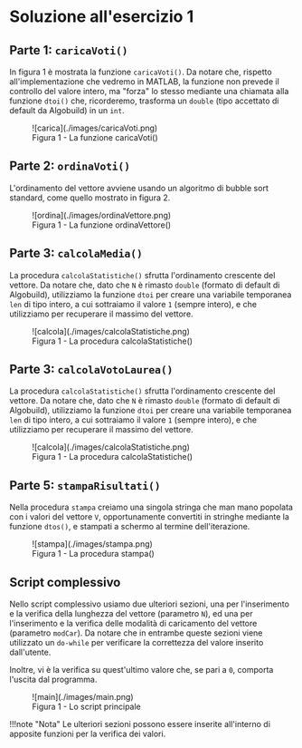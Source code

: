 # Soluzione all'esercizio 1

## Parte 1: `caricaVoti()`

In figura 1 è mostrata la funzione `caricaVoti()`. Da notare che, rispetto all'implementazione che vedremo in MATLAB, la funzione non prevede il controllo del valore intero, ma "forza" lo stesso mediante una chiamata alla funzione `dtoi()` che, ricorderemo, trasforma un `double` (tipo accettato di default da Algobuild) in un `int`.

<figure markdown>
  ![carica](./images/caricaVoti.png)
  <figcaption>Figura 1 - La funzione caricaVoti()</figcaption>
</figure>

## Parte 2: `ordinaVoti()`

L'ordinamento del vettore avviene usando un algoritmo di bubble sort standard, come quello mostrato in figura 2.

<figure markdown>
  ![ordina](./images/ordinaVettore.png)
  <figcaption>Figura 1 - La funzione ordinaVettore()</figcaption>
</figure>

## Parte 3: `calcolaMedia()`

La procedura `calcolaStatistiche()` sfrutta l'ordinamento crescente del vettore. Da notare che, dato che `N` è rimasto `double` (formato di default di Algobuild), utilizziamo la funzione `dtoi` per creare una variabile temporanea `len` di tipo intero, a cui sottraiamo il valore `1` (sempre intero), e che utilizziamo per recuperare il massimo del vettore.

<figure markdown>
  ![calcola](./images/calcolaStatistiche.png)
  <figcaption>Figura 1 - La procedura calcolaStatistiche()</figcaption>
</figure>

## Parte 3: `calcolaVotoLaurea()`

La procedura `calcolaStatistiche()` sfrutta l'ordinamento crescente del vettore. Da notare che, dato che `N` è rimasto `double` (formato di default di Algobuild), utilizziamo la funzione `dtoi` per creare una variabile temporanea `len` di tipo intero, a cui sottraiamo il valore `1` (sempre intero), e che utilizziamo per recuperare il massimo del vettore.

<figure markdown>
  ![calcola](./images/calcolaStatistiche.png)
  <figcaption>Figura 1 - La procedura calcolaStatistiche()</figcaption>
</figure>

## Parte 5: `stampaRisultati()`

Nella procedura `stampa` creiamo una singola stringa che man mano popolata con i valori del vettore `V`, opportunamente convertiti in stringhe mediante la funzione `dtos()`, e stampati a schermo al termine dell'iterazione.

<figure markdown>
  ![stampa](./images/stampa.png)
  <figcaption>Figura 1 - La procedura stampa()</figcaption>
</figure>

## Script complessivo

Nello script complessivo usiamo due ulteriori sezioni, una per l'inserimento e la verifica della lunghezza del vettore (parametro `N`), ed una per l'inserimento e la verifica delle modalità di caricamento del vettore (parametro `modCar`). Da notare che in entrambe queste sezioni viene utilizzato un `do-while` per verificare la correttezza del valore inserito dall'utente.

Inoltre, vi è la verifica su quest'ultimo valore che, se pari a `0`, comporta l'uscita dal programma.

<figure markdown>
  ![main](./images/main.png)
  <figcaption>Figura 1 - Lo script principale</figcaption>
</figure>

!!!note "Nota"
    Le ulteriori sezioni possono essere inserite all'interno di apposite funzioni per la verifica dei valori.

